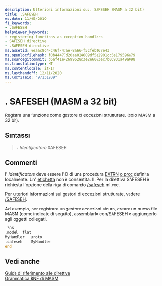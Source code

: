 ```yaml
---
description: Ulteriori informazioni su:. SAFESEH (MASM a 32 bit)
title: .SAFESEH
ms.date: 11/05/2019
f1_keywords:
- .SAFESEH
helpviewer_keywords:
- registering functions as exception handlers
- SAFESEH directive
- .SAFESEH directive
ms.assetid: 6eaac8c4-c46f-47ae-8a66-f5cfeb267e43
ms.openlocfilehash: f0b44477d20aa024689df5e2901cc3e179596a79
ms.sourcegitcommit: d6af41e42699628c3e2e6063ec7b03931a49a098
ms.translationtype: MT
ms.contentlocale: it-IT
ms.lasthandoff: 12/11/2020
ms.locfileid: "97131209"
---
```

# <a name="safeseh-32-bit-masm"></a>. SAFESEH (MASM a 32 bit)

Registra una funzione come gestore di eccezioni strutturate. (solo MASM a 32 bit).

## <a name="syntax"></a>Sintassi

> **.** *Identificatore* SAFESEH

## <a name="remarks"></a>Commenti

l' *identificatore* deve essere l'ID di una procedura [EXTRN](extrn.md) [o proc](proc.md) definita localmente. Un' [etichetta](label-masm.md) non è consentita. Il. Per la direttiva SAFESEH è richiesta l'opzione della riga di comando [/safeseh](ml-and-ml64-command-line-reference.md) ml.exe.

Per ulteriori informazioni sui gestori di eccezioni strutturate, vedere [/SAFESEH](../../build/reference/safeseh-image-has-safe-exception-handlers.md).

Ad esempio, per registrare un gestore eccezioni sicuro, creare un nuovo file MASM (come indicato di seguito), assemblarlo con/SAFESEH e aggiungerlo agli oggetti collegati.

```asm
.386
.model  flat
MyHandler   proto
.safeseh    MyHandler
end
```

## <a name="see-also"></a>Vedi anche

[Guida di riferimento alle direttive](directives-reference.md)\
[Grammatica BNF di MASM](masm-bnf-grammar.md)
